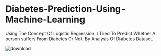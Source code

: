 # Diabetes-Prediction-Using-Machine-Learning
Using The Concept Of Logistic Regression ,I Tried To Predict Whether A person suffers From Diabetes Or Not, By Analysis Of Diabetes Dataset.


![download](https://user-images.githubusercontent.com/61268484/81570371-72f8b480-932b-11ea-8bcd-21acba9d53c0.png)
